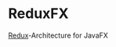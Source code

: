ReduxFX
=======

[Redux](https://github.com/reactjs/redux/ "Redux.js GitHub Page")-Architecture for JavaFX

